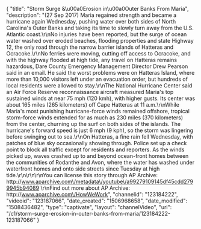 {
    "title": "Storm Surge &\u00a0Erosion in\u00a0Outer Banks From Maria",
    "description": "(27 Sep 2017) Maria regained strength and became a hurricane again Wednesday, pushing water over both sides of North Carolina's Outer Banks and taking its time to slowly turn away from the U.S. Atlantic coast.\r\nNo injuries have been reported, but the surge of ocean water washed over eroded beaches, flooding properties and state Highway 12, the only road through the narrow barrier islands of Hatteras and Ocracoke.\r\nNo ferries were moving, cutting off access to Ocracoke, and with the highway flooded at high tide, any travel on Hatteras remains hazardous, Dare County Emergency Management Director Drew Pearson said in an email. He said the worst problems were on Hatteras Island, where more than 10,000 visitors left under an evacuation order, but hundreds of local residents were allowed to stay.\r\nThe National Hurricane Center said an Air Force Reserve reconnaissance aircraft measured Maria's top sustained winds at near 75 mph (120 kmh), with higher gusts. Its center was about 165 miles (265 kilometers) off Cape Hatteras at 11 a.m.\r\nWhile Maria's most punishing hurricane-force winds remained offshore, tropical storm-force winds extended for as much as 230 miles (370 kilometers) from the center, churning up the surf on both sides of the islands. The hurricane's forward speed is just 6 mph (9 kph), so the storm was lingering before swinging out to sea.\r\nOn Hatteras, a fine rain fell Wednesday, with patches of blue sky occasionally showing through. Police set up a check point to block all traffic except for residents and reporters. As the winds picked up, waves crashed up to and beyond ocean-front homes between the communities of Rodanthe and Avon, where the water has washed under waterfront homes and onto side streets since Tuesday at high tide.\r\n\r\n\r\nYou can license this story through AP Archive: http:\/\/www.aparchive.com\/metadata\/youtube\/a99279109145df45cdd2799945b94089 \r\nFind out more about AP Archive: http:\/\/www.aparchive.com\/HowWeWork",
    "channelid": "123184222",
    "videoid": "123187066",
    "date_created": "1506968658",
    "date_modified": "1508436482",
    "type": "captivate",
    "layout": "channelVideo",
    "url": "\/c1\/storm-surge-erosion-in-outer-banks-from-maria\/123184222-123187066"
}